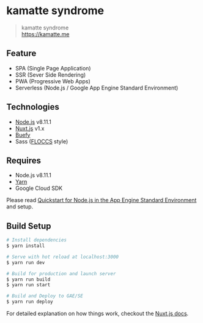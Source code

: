 # kamatte syndrome

> kamatte syndrome<br>
https://kamatte.me


## Feature

* SPA (Single Page Application)
* SSR (Sever Side Rendering)
* PWA (Progressive Web Apps)
* Serverless (Node.js / Google App Engine Standard Environment)


## Technologies

* [Node.js](https://github.com/nodejs/node) v8.11.1
* [Nuxt.js](https://github.com/nuxt/nuxt.js) v1.x
* [Buefy](https://buefy.github.io/#/)
* Sass ([FLOCCS](https://github.com/hiloki/flocss) style)


## Requires

* Node.js v8.11.1
* [Yarn](https://yarnpkg.com/)
* Google Cloud SDK

Please read [Quickstart for Node.js in the App Engine Standard Environment](https://cloud.google.com/appengine/docs/standard/nodejs/quickstart) and setup.


## Build Setup

``` bash
# Install dependencies
$ yarn install

# Serve with hot reload at localhost:3000
$ yarn run dev

# Build for production and launch server
$ yarn run build
$ yarn run start

# Build and Deploy to GAE/SE
$ yarn run deploy
```

For detailed explanation on how things work, checkout the [Nuxt.js docs](https://github.com/nuxt/nuxt.js).
